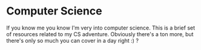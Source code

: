 # Computer Science

If you know me you know I'm very into computer science.
This is a brief set of resources related to my CS adventure.
Obviously there's a ton more, but there's only so much you can cover in a day right :) ?
